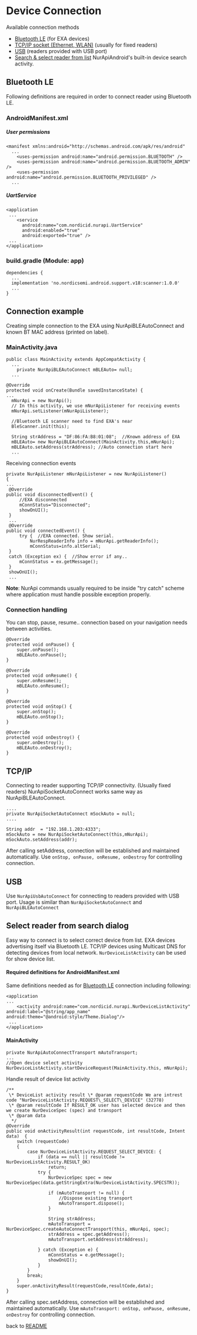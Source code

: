 # Device Connection
Available connection methods
* [Bluetooth LE](#bluetooth-le) (for EXA devices)
* [TCP/IP socket (Ethernet, WLAN)](#tcpip) (usually for fixed readers)
* [USB](#usb) (readers provided with USB port)
* [Search & select reader from list](#select-reader-from-search-dialog) NurApiAndroid's built-in device search activity.
## Bluetooth LE
Following definitions are required in order to connect reader using Bluetooth LE.
### AndroidManifest.xml
##### User permissions
````
<manifest xmlns:android="http://schemas.android.com/apk/res/android"  
  ...  
    <uses-permission android:name="android.permission.BLUETOOTH" />  
    <uses-permission android:name="android.permission.BLUETOOTH_ADMIN" />  
    <uses-permission android:name="android.permission.BLUETOOTH_PRIVILEGED" />
  ...
````
##### UartService
````
<application  
 ...  
    <service  
	  android:name="com.nordicid.nurapi.UartService"  
	  android:enabled="true"  
	  android:exported="true" />  
 ...
</application>
````

### build.gradle (Module: app)
````
dependencies {  
  ...
  implementation 'no.nordicsemi.android.support.v18:scanner:1.0.0'  
  ...
}
````

## Connection example
Creating simple connection to the EXA using NurApiBLEAutoConnect and known BT MAC address (printed on label).
### MainActivity.java
````
public class MainActivity extends AppCompatActivity {  
  ...
	private NurApiBLEAutoConnect mBLEAuto= null;
  ...
  ````
  ````
  @Override  
protected void onCreate(Bundle savedInstanceState) {     
  ...
	mNurApi = new NurApi();    
	// In this activity, we use mNurApiListener for receiving events  
	mNurApi.setListener(mNurApiListener);

    //Bluetooth LE scanner need to find EXA's near  
	BleScanner.init(this);  
  
    String strAddress = "DF:86:FA:B8:01:08";  //Known address of EXA
    mBLEAuto= new NurApiBLEAutoConnect(MainActivity.this,mNurApi);  
    mBLEAuto.setAddress(strAddress); //Auto connection start here
    ...
   ````
   Receiving connection events
   ````
   private NurApiListener mNurApiListener = new NurApiListener()  
{  
...
    @Override  
  public void disconnectedEvent() {  
		//EXA disconnected
        mConnStatus="Disconnected";  
        showOnUI();  
    }  
    ...
    @Override  
  public void connectedEvent() {  		        
	    try {  //EXA connected. Show serial.
	        NurRespReaderInfo info = mNurApi.getReaderInfo();  
	        mConnStatus=info.altSerial;  
    }  
    catch (Exception ex) {  //Show error if any..
        mConnStatus = ex.getMessage();  
    }    
    showOnUI();   
    ...  
````
**Note**: NurApi commands usually required to be inside "try catch" scheme where application must handle possible exception properly.

### Connection handling
You can stop, pause, resume.. connection based on your navigation needs between activities.
````
@Override  
protected void onPause() {      
    super.onPause();  
    mBLEAuto.onPause();  
}  
  
@Override  
protected void onResume() {       
    super.onResume();  
    mBLEAuto.onResume();  
}  
  
@Override  
protected void onStop() {     
    super.onStop();  
    mBLEAuto.onStop();  
}  
  
@Override  
protected void onDestroy() {      
    super.onDestroy();  
    mBLEAuto.onDestroy();  
}
````

## TCP/IP
Connecting to reader supporting TCP/IP connectivity. (Usually fixed readers)
NurApiSocketAutoConnect works same way as NurApiBLEAutoConnect.
````
....
private NurApiSocketAutoConnect mSockAuto = null;
....
````

````
String addr  = "192.168.1.203:4333";  
mSockAuto = new NurApiSocketAutoConnect(this,mNurApi);  
mSockAuto.setAddress(addr);
````
After calling setAddress, connection will be established and maintained automatically.
Use ```` onStop, onPause, onResume, onDestroy ```` for controlling connection.

## USB
Use ```` NurApiUsbAutoConnect ```` for connecting to readers provided with USB port.
Usage is similar than ````NurApiSocketAutoConnect```` and ````NurApiBLEAutoConnect````

## Select reader from search dialog
Easy way to connect is to select correct device from list. EXA devices advertising itself via Bluetooth LE. TCP/IP devices using Multicast DNS for detecting devices from local network.
````NurDeviceListActivity```` can be used for show device list.
#### Required definitions for AndroidManifest.xml
Same definitions needed as for [Bluetooth LE](#bluetooth-le) connection including following:
````
<application  
...  
    <activity android:name="com.nordicid.nurapi.NurDeviceListActivity" android:label="@string/app_name" android:theme="@android:style/Theme.Dialog"/>  
 ...      
</application>
````

#### MainActivity
````
private NurApiAutoConnectTransport mAutoTransport;
...
//Open device select activity  
NurDeviceListActivity.startDeviceRequest(MainActivity.this, mNurApi);
````

Handle result of device list activity
````
/**  
 \* DeviceList activity result \* @param requestCode We are intrest code "NurDeviceListActivity.REQUEST\_SELECT\_DEVICE" (32778)  
 \* @param resultCode If RESULT_OK user has selected device and then we create NurDeviceSpec (spec) and transport
 \* @param data  
  */  
@Override  
public void onActivityResult(int requestCode, int resultCode, Intent data)  {  
    switch (requestCode)  
    {  
        case NurDeviceListActivity.REQUEST_SELECT_DEVICE: {  
            if (data == null || resultCode != NurDeviceListActivity.RESULT_OK)  
                return;  
            try {  
                NurDeviceSpec spec = new NurDeviceSpec(data.getStringExtra(NurDeviceListActivity.SPECSTR));  
  
                if (mAutoTransport != null) {  
                    //Dispose existing transport  
					mAutoTransport.dispose();  
                }  
  
                String strAddress;  
                mAutoTransport = NurDeviceSpec.createAutoConnectTransport(this, mNurApi, spec);  
                strAddress = spec.getAddress();  
                mAutoTransport.setAddress(strAddress);  
  
            } catch (Exception e) {  
                mConnStatus = e.getMessage();  
                showOnUI();  
            }  
        }  
        break;  
    }  
    super.onActivityResult(requestCode,resultCode,data);  
}
````
After calling spec.setAddress, connection will be established and maintained automatically.
Use ```` mAutoTransport: onStop, onPause, onResume, onDestroy ```` for controlling connection.

back to [README](README.md)
